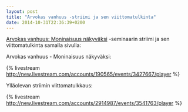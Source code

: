 ```yaml
---
layout: post
title: "Arvokas vanhuus -striimi ja sen viittomatulkinta"
date: 2014-10-31T22:36:39+0200
---
```


[Arvokas vanhuus: Moninaisuus näkyväksi](http://www.seminaari.jadeprojekti.fi/) -seminaarin striimi ja sen viittomatulkinta samalla sivulla:<!--more-->

Arvokas vanhuus - Moninaisuus näkyväksi:

{% livestream http://new.livestream.com/accounts/190565/events/3427667/player %}

Ylläolevan striimin viittomatulkkaus:

{%  livestream http://new.livestream.com/accounts/2914987/events/3541763/player %}